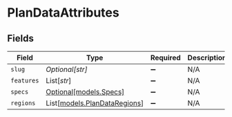# PlanDataAttributes


## Fields

| Field                                                        | Type                                                         | Required                                                     | Description                                                  |
| ------------------------------------------------------------ | ------------------------------------------------------------ | ------------------------------------------------------------ | ------------------------------------------------------------ |
| `slug`                                                       | *Optional[str]*                                              | :heavy_minus_sign:                                           | N/A                                                          |
| `features`                                                   | List[*str*]                                                  | :heavy_minus_sign:                                           | N/A                                                          |
| `specs`                                                      | [Optional[models.Specs]](../models/specs.md)                 | :heavy_minus_sign:                                           | N/A                                                          |
| `regions`                                                    | List[[models.PlanDataRegions](../models/plandataregions.md)] | :heavy_minus_sign:                                           | N/A                                                          |